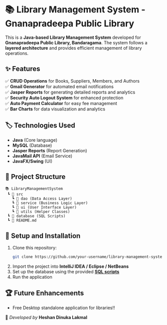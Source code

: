 # 📚 Library Management System - Gnanapradeepa Public Library  

This is a **Java-based Library Management System** developed for **Gnanapradeepa Public Library, Bandaragama**. The system follows a **layered architecture** and provides efficient management of library operations.  

## ✨ Features  
✅ **CRUD Operations** for Books, Suppliers, Members, and Authors  
✅ **Gmail Generator** for automated email notifications  
✅ **Jasper Reports** for generating detailed reports and analytics  
✅ **Security Auto Logout System** for enhanced protection  
✅ **Auto Payment Calculator** for easy fee management  
✅ **Bar Charts** for data visualization and analytics  

## 🏷️ Technologies Used  
- **Java** (Core language)  
- **MySQL** (Database)  
- **Jasper Reports** (Report Generation)  
- **JavaMail API** (Email Service)  
- **JavaFX/Swing** (UI)  

## 💂️ Project Structure  
```
📚 LibraryManagementSystem  
 ┗ 📂 src  
   ┗ 📂 dao (Data Access Layer)  
   ┗ 📂 service (Business Logic Layer)  
   ┗ 📂 ui (User Interface Layer)  
   ┗ 📂 utils (Helper Classes)  
 ┗ 📂 database (SQL Scripts)  
 ┗ 📄 README.md  
```

## 🚀 Setup and Installation  
1. Clone this repository:  
   ```sh
   git clone https://github.com/your-username/library-management-system.git
   ```  
2. Import the project into **IntelliJ IDEA / Eclipse / NetBeans**  
3. Set up the database using the provided **[SQL scripts](https://drive.google.com/file/d/1XYDg5iquUn5byKPkNB2Ntb3cRAU1jKe0/view?usp=sharing)**  
4. Run the application  

## 🏆 Future Enhancements  
- Free Desktop standalone application for libraries!!
  
📌 *Developed by* **Heshan Dinuka Lakmal** 
